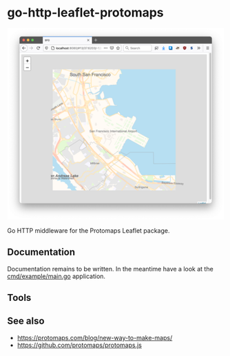 # go-http-leaflet-protomaps

![](docs/images/go-http-leaflet-protomaps-sfo.png)

Go HTTP middleware for the Protomaps Leaflet package.

## Documentation

Documentation remains to be written. In the meantime have a look at the [cmd/example/main.go](cmd/example/main.go) application.

## Tools


## See also

* https://protomaps.com/blog/new-way-to-make-maps/
* https://github.com/protomaps/protomaps.js
